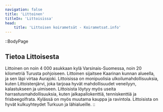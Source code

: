 ```yaml
---
navigation: false
title: 'Littoinen'
titleIn: 'Littoisissa'
head:
    title: 'Littoisen koirametsät - Koirametsat.info'
---
```


::BodyPage
## Tietoa Littoisesta
Littoinen on noin 4 000 asukkaan kylä Varsinais-Suomessa, noin 20 kilometriä Turusta pohjoiseen. Littoinen sijaitsee Kaarinan kunnan alueella, ja sen läpi virtaa Aurajoki. Littoisissa on monipuolisia ulkoilumahdollisuuksia, kuten Littoistenjärvi, joka tarjoaa hyvät mahdollisuudet veneilyyn, kalastukseen ja uimiseen. Littoisista löytyy myös useita harrastusmahdollisuuksia, kuten jalkapallokenttiä, tenniskenttiä ja frisbeegolfrata. Kylässä on myös muutama kauppa ja ravintola. Littoisista on hyvät kulkuyhteydet Turkuun ja lähialueille.
::